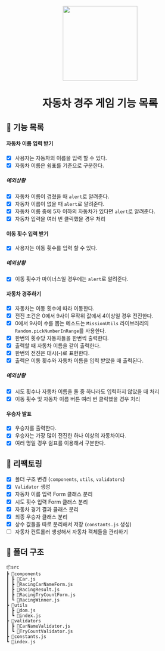<p align="middle" >
  <img width="200px;" src="https://github.com/woowacourse/javascript-racingcar-precourse/blob/main/images/racingcar_icon.png?raw=true"/>
</p>
<h1 align="middle">자동차 경주 게임 기능 목록</h1>

## 📌 기능 목록

#### **자동차 이름 입력 받기**

- [x] 사용자는 자동차의 이름을 입력 할 수 있다.
- [x] 자동차 이름은 쉼표를 기준으로 구분한다.

##### 예외상황

- [x] 자동차 이름이 겹쳤을 때 `alert`로 알려준다.
- [x] 자동차 이름이 없을 때 `alert`로 알려준다.
- [x] 자동차 이름 중에 5자 이하의 자동차가 있다면 `alert`로 알려준다.
- [x] 자동차 입력을 여러 번 클릭했을 경우 처리

#### **이동 횟수 입력 받기**

- [x] 사용자는 이동 횟수를 입력 할 수 있다.

##### 예외상황

- [x] 이동 횟수가 마이너스일 경우에는 `alert`로 알려준다.

#### **자동차 경주하기**

- [x] 자동차는 이동 횟수에 따라 이동한다.
- [x] 전진 조건은 0에서 9사이 무작위 값에서 4이상일 경우 전진한다.
- [x] 0에서 9사이 수를 뽑는 메소드는 `MissionUtils` 라이브러리의 `Random.pickNumberInRange`를 사용한다.
- [x] 한번의 횟수당 자동차들을 한번씩 출력한다.
- [x] 출력할 때 자동차 이름을 같이 출력한다.
- [x] 한번의 전진은 대시(-)로 표현한다.
- [x] 출력은 이동 횟수와 자동차 이름을 입력 받았을 때 출력된다.

##### 예외상황

- [x] 시도 횟수나 자동차 이름을 둘 중 하나라도 입력하지 않았을 때 처리
- [x] 이동 횟수 및 자동차 이름 버튼 여러 번 클릭했을 경우 처리

#### **우승자 발표**

- [x] 우승자를 출력한다.
- [x] 우승자는 가장 많이 전진한 하나 이상의 자동차이다.
- [x] 여러 명일 경우 쉼표를 이용해서 구분한다.

## 📌 리팩토링

- [x] 폴더 구조 변경 (`components`, `utils`, `validators`)
- [x] `Validator` 생성
- [x] 자동차 이름 입력 Form 클래스 분리
- [x] 시도 횟수 입력 Form 클래스 분리
- [x] 자동차 경기 결과 클래스 분리
- [x] 최종 우승자 클래스 분리
- [x] 상수 값들을 따로 분리해서 저장 (`constants.js` 생성)
- [ ] 자동차 컨트롤러 생성해서 자동차 객체들을 관리하기

## 📌 폴더 구조

```
📦src
┣ 📂components
┃ ┣ 📜Car.js
┃ ┣ 📜RacingCarNameForm.js
┃ ┣ 📜RacingResult.js
┃ ┣ 📜RacingTryCountForm.js
┃ ┗ 📜RacingWinner.js
┣ 📂utils
┃ ┣ 📜dom.js
┃ ┗ 📜index.js
┣ 📂validators
┃ ┣ 📜CarNameValidator.js
┃ ┗ 📜TryCountValidator.js
┣ 📜constants.js
┗ 📜index.js
```
